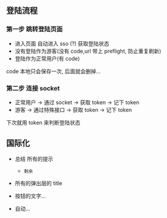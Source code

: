 ## 登陆流程

### 第一步 跳转登陆页面

-   进入页面 自动进入 sso (?) 获取登陆状态
-   没有登陆作为游客(没有 code,url 带上 preflight, 防止重复刷新)
-   登陆作为正常用户(有 code)

code 本地只会保存一次, 后面就会删掉...

### 第二步 连接 socket

-   正常用户 -> 通过 socket -> 获取 token -> 记下 token
-   游客 -> 通过特殊接口 -> 获取 token -> 记下 token

下次就用 token 来判断登陆状态

## 国际化

-   总结 所有的提示

    -   `剩余`

-   所有的弹出层的 title

-   按钮的文字...

*   自动...
